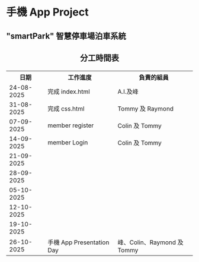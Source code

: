 # <h1>手機 App Project 
##  "smartPark" 智慧停車場泊車系統

<h2><center>分工時間表</center>
<p>
<table>
  <tr>
    <th>日期</th>
    <th>工作進度 </th>
    <th>負責的組員</th>
  </tr>
  <tr>
    <td>24-08-2025</td>
    <td>完成 index.html</td>
    <td> A.I.及峰 </td>
  </tr>
  <tr>
    <td>31-08-2025 </td>
    <td>完成 css.html </td>
    <td>Tommy 及 Raymond</td>
  </tr>
<tr>
    <td>07-09-2025 </td>
    <td>member register </td>
    <td>Colin 及 Tommy</td>
  </tr>
<tr>
    <td>14-09-2025 </td>
    <td>member Login </td>
    <td>Colin 及 Tommy</td>
  </tr>
<tr>
    <td>21-09-2025 </td>
    <td> </td>
    <td></td>
  </tr>
<tr>
    <td>28-09-2025 </td>
    <td> </td>
    <td></td>
  </tr>
<tr>
    <td>05-10-2025 </td>
    <td>
     </td>
    <td></td>
  </tr>
<tr>
    <td>12-10-2025 </td>
    <td> </td>
    <td></td>
  </tr>
<tr>
    <td>19-10-2025 </td>
    <td> </td>
    <td></td>
  </tr>
  <tr>
    <td>26-10-2025 </td>
    <td>手機 App Presentation Day </td>
    <td>峰、Colin、Raymond 及 Tommy</td>
  </tr>
</table></p>


